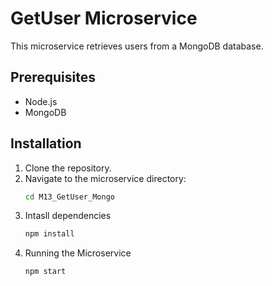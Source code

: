 # GetUser Microservice

This microservice retrieves users from a MongoDB database.

## Prerequisites

- Node.js
- MongoDB

## Installation

1. Clone the repository.
2. Navigate to the microservice directory:
   ```bash
   cd M13_GetUser_Mongo
3. Intasll dependencies
   ```bash
   npm install
4. Running the Microservice
   ```bash
   npm start
